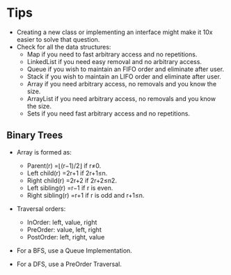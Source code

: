 # Tips

* Creating a new class or implementing an interface might make it 10x easier to solve that question.
* Check for all the data structures:
	* Map if you need to fast arbitrary access and no repetitions.
	* LinkedList if you need easy removal and no arbitrary access.
	* Queue if you wish to maintain an FIFO order and eliminate after user.
	* Stack if you wish to maintain an LIFO order and eliminate after user.
	* Array if you need arbitrary access, no removals and you know the size.
	* ArrayList if you need arbitrary access, no removals and you know the size.
	* Sets if you need fast arbitrary access and no repetitions.

## Binary Trees

* Array is formed as:
	* Parent(r) =⌊(r−1)/2⌋ if r≠0.
	* Left child(r) =2r+1 if 2r+1≤n.
	* Right child(r) =2r+2 if 2r+2≤n2.
	* Left sibling(r) =r−1 if r is even.
	* Right sibling(r) =r+1 if r is odd and r+1≤n.

* Traversal orders:
	* InOrder: left, value, right
	* PreOrder: value, left, right
	* PostOrder: left, right, value

* For a BFS, use a Queue Implementation.
* For a DFS, use a PreOrder Traversal. 